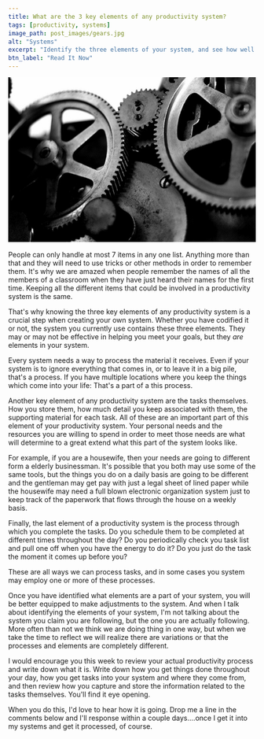 ```yaml
---
title: What are the 3 key elements of any productivity system?
tags: [productivity, systems]
image_path: post_images/gears.jpg
alt: "Systems"
excerpt: "Identify the three elements of your system, and see how well you are really doing."
btn_label: "Read It Now"
---
```

![Gears][image]

People can only handle at most 7 items in any one list. Anything more than that and they will need to use tricks or other methods in order to remember them. It's why we are amazed when people remember the names of all the members of a classroom when they have just heard their names for the first time. Keeping all the different items that could be involved in a productivity system is the same.

That's why knowing the three key elements of any productivity system is a crucial step when creating your own system. Whether you have codified it or not, the system you currently use contains these three elements. They may or may not be effective in helping you meet your goals, but they _are_ elements in your system.

Every system needs a way to process the material it receives. Even if your system is to ignore everything that comes in, or to leave it in a big pile, that's a process. If you have multiple locations where you keep the things which come into your life: That's a part of a this process.

Another key element of any productivity system are the tasks themselves. How you store them, how much detail you keep associated with them, the supporting material for each task. All of these are an important part of this element of your productivity system. Your personal needs and the resources you are willing to spend in order to meet those needs are what will determine to a great extend what this part of the system looks like.

For example, if you are a housewife, then your needs are going to different form a elderly businessman. It's possible that you both may use some of the same tools, but the things you do on a daily basis are going to be different and the gentleman may get pay with just a legal sheet of lined paper while the housewife may need a full blown electronic organization system just to keep track of the paperwork that flows through the house on a weekly basis.

Finally, the last element of a productivity system is the process through which you complete the tasks. Do you schedule them to be completed at different times throughout the day? Do you periodically check you task list and pull one off when you have the energy to do it? Do you just do the task the moment it comes up before you?

These are all ways we can process tasks, and in some cases you system may employ one or more of these processes.

Once you have identified what elements are a part of your system, you will be better equipped to make adjustments to the system. And when I talk about identifying the elements of your system, I'm not talking about the system you claim you are following, but the one you are actually following. More often than not we think we are doing thing in one way, but when we take the time to reflect we will realize there are variations or that the processes and elements are completely different.

I would encourage you this week to review your actual productivity process and write down what it is. Write down how you get things done throughout your day,  how you get tasks into your system and where they come from, and then review how you capture and store the information related to the tasks themselves. You'll find it eye opening.

When you do this, I'd love to hear how it is going. Drop me a line in the comments below and I'll response within a couple days....once I get it into my systems and get it processed, of course.

[image]: /images/post_images/gears.jpg
